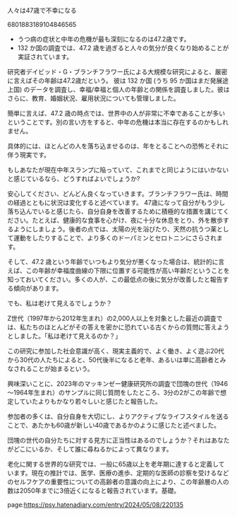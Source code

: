 人々は47歳で不幸になる

6801883189104846565



- うつ病の症状と中年の危機が最も深刻になるのは47.2歳です。
- 132 か国の調査では、47.2 歳を過ぎると人々の気分が良くなり始めることが実証されています。

研究者デイビッド・G・ブランチフラワー氏による大規模な研究によると、厳密に言えばその年齢は47.2歳だという。
彼は 132 か国 (うち 95 か国はまだ発展途上国) のデータを調査し、幸福/幸福と個人の年齢との関係を調査しました。彼はさらに、教育、婚姻状況、雇用状況についても管理しました。


簡単に言えば、47.2 歳の時点では、世界中の人が非常に不幸であることが多いということです。別の言い方をすると、中年の危機は本当に存在するのかもしれません。


具体的には、ほとんどの人を落ち込ませるのは、年をとることへの恐怖とそれに伴う現実です。

もしあなたが現在中年スランプに陥っていて、これまでと同じようにはいかないと感じているなら、どうすればよいでしょうか?


安心してください、どんどん良くなっていきます。ブランチフラワー氏は、時間の経過とともに状況は変化すると述べています。 47歳になって自分がもう少し落ち込んでいると感じたら、自分自身を改善するために積極的な措置を講じてください。たとえば、健康的な食事を心がけ、夜に十分な休息をとり、外を散歩するようにしましょう。後者の点では、太陽の光を浴びたり、天然の抗うつ薬として運動をしたりすることで、より多くのドーパミンとセロトニンにさらされます。


そして、47.2 歳という年齢でいつもより気分が悪くなった場合は、統計的に言えば、この年齢が幸福度曲線の下限に位置する可能性が高い年齢だということを知っておいてください。多くの人が、この最低点の後に気分が改善したと報告する傾向があります。

でも、私は老けて見えるでしょうか？

Z世代（1997年から2012年生まれ）の2,000人以上を対象とした最近の調査では、私たちのほとんどがその答えを密かに恐れている古くからの質問に答えようとしました。「私は老けて見えるのか？」

この研究に参加した社会意識が高く、現実主義的で、よく働き、よく遊ぶ20代から30代の人たちによると、50代後半になると老年、あるいは単に高齢者とみなされることが始まるという。


興味深いことに、2023年のマッキンゼー健康研究所の調査で団塊の世代（1946～1964年生まれ）のサンプルに同じ質問をしたところ、3分の2がこの年齢で想定していたよりもかなり若々しいと感じたと報告した。

参加者の多くは、自分自身を大切にし、よりアクティブなライフスタイルを送ることで、あたかも60歳が新しい40歳であるかのように感じたと述べました。

団塊の世代の自分たちに対する見方に正当性はあるのでしょうか？それはあなたがどこにいるか、そして誰に尋ねるかによって異なります。


老化に関する世界的な研究では、一般に65歳以上を老年期に達すると定義しています。現在の推計では、医学、医療の進歩、定期的な医師の診察を受けるなどのセルフケアの重要性についての高齢者の意識の向上により、この年齢層の人の数は2050年までに3倍近くになると報告されています。基礎。


































page:https://psy.hatenadiary.com/entry/2024/05/08/220135